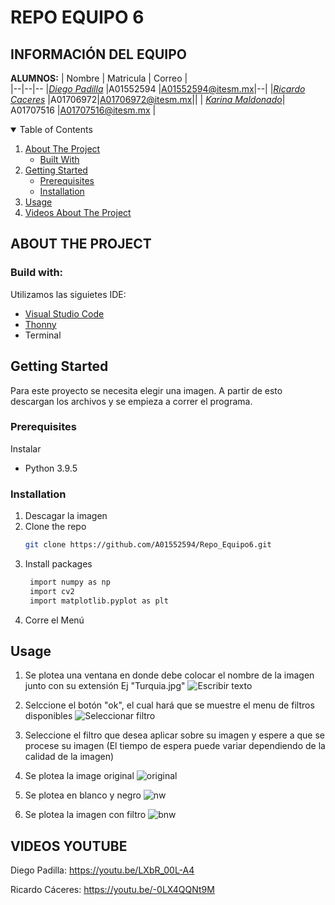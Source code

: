 
# REPO EQUIPO 6
## INFORMACIÓN DEL EQUIPO
**ALUMNOS:**
| Nombre  | Matricula  | Correo |  
|--|--|-- 
|*[Diego Padilla](https://github.com/A01552594)* |A01552594 |A01552594@itesm.mx|--|
|*[Ricardo Caceres](https://github.com/Caceres-A01706972)* |A01706972|A01706972@itesm.mx||
|  [*Karina Maldonado*](https://github.com/thephoeniix)| A01707516 |A01707516@itesm.mx |


<!-- TABLE OF CONTENTS -->
<details open="open">
  <summary>Table of Contents</summary>
  <ol>
    <li>
      <a href="#about-the-project">About The Project</a>
      <ul>
        <li><a href="#built-with">Built With</a></li>
      </ul>
    </li>
    <li>
      <a href="#getting-started">Getting Started</a>
      <ul>
        <li><a href="#prerequisites">Prerequisites</a></li>
        <li><a href="#installation">Installation</a></li>
      </ul>
    <li><a href="#usage">Usage</a></li>
    <li>
      <a href="#videos-youtube">Videos About The Project</a>
      <ul>
    
  </ol>
</details>

<!-- ABOUT THE PROJECT -->
## ABOUT THE PROJECT
### Build with:
Utilizamos las siguietes IDE:

* [Visual Studio Code](https://code.visualstudio.com/)
* [Thonny ](https://thonny.org/)
* Terminal

<!-- GETTING STARTED -->
## Getting Started

Para este proyecto se necesita elegir una imagen. A partir de esto descargan los archivos y se empieza a correr el programa.

### Prerequisites

Instalar 
* Python 3.9.5 

### Installation

1. Descagar la imagen
2. Clone the repo
   ```sh
   git clone https://github.com/A01552594/Repo_Equipo6.git
   ```
3. Install packages
   ```sh
    import numpy as np
    import cv2
    import matplotlib.pyplot as plt
   ```
4. Corre el Menú 



<!-- USAGE EXAMPLES -->
## Usage
 1.  Se plotea una ventana en donde debe colocar el nombre de la imagen junto con su extensión Ej "Turquia.jpg"
 ![Escribir texto](https://user-images.githubusercontent.com/69566238/117466269-2339d280-af18-11eb-8dbc-ef63ff9d9155.png)

 2.  Selccione el botón "ok", el cual hará que se muestre el menu de filtros disponibles
 ![Seleccionar filtro](https://user-images.githubusercontent.com/69566238/117466439-52e8da80-af18-11eb-8e43-8acdf1491eb0.png)

 3.  Seleccione el filtro que desea aplicar sobre su imagen y espere a que se procese su imagen (El tiempo de espera puede variar dependiendo de la calidad de la imagen)
 
 1.  Se plotea la image original
![original](https://user-images.githubusercontent.com/73914621/117377950-0c549b00-ae9a-11eb-8096-e085418fc2be.png)

 2. Se plotea en blanco y negro
![nw](https://user-images.githubusercontent.com/73914621/117377943-08c11400-ae9a-11eb-9396-298ea4a0b375.png)

 3. Se plotea la imagen con filtro
![bnw](https://user-images.githubusercontent.com/73914621/117377924-0363c980-ae9a-11eb-93b7-18365e88d0e7.png)

<!-- VIDEOS YOUTUBE -->
## VIDEOS YOUTUBE
Diego Padilla: https://youtu.be/LXbR_00L-A4 

Ricardo Cáceres: https://youtu.be/-0LX4QQNt9M
